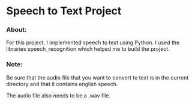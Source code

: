 # Speech to Text Project
### About: 

For this project, I implemented speech to text using Python. I used the libraries speech_recognition which helped me to build the project.

### Note:

Be sure that the audio file that you want to convert to text is in the current directory and that it contains english speech.

The audio file also needs to be a .wav file.  
